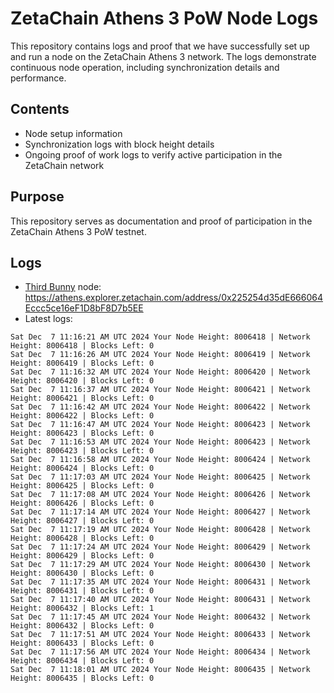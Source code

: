 # ZetaChain Athens 3 PoW Node Logs
This repository contains logs and proof that we have successfully set up and run a node on the ZetaChain Athens 3 network. The logs demonstrate continuous node operation, including synchronization details and performance.

## Contents
- Node setup information
- Synchronization logs with block height details
- Ongoing proof of work logs to verify active participation in the ZetaChain network

## Purpose
This repository serves as documentation and proof of participation in the ZetaChain Athens 3 PoW testnet.

## Logs

- [Third Bunny](https://thirdbunny.xyz/) node: https://athens.explorer.zetachain.com/address/0x225254d35dE666064Eccc5ce16eF1D8bF8D7b5EE
- Latest logs:
```
Sat Dec  7 11:16:21 AM UTC 2024 Your Node Height: 8006418 | Network Height: 8006418 | Blocks Left: 0
Sat Dec  7 11:16:26 AM UTC 2024 Your Node Height: 8006419 | Network Height: 8006419 | Blocks Left: 0
Sat Dec  7 11:16:32 AM UTC 2024 Your Node Height: 8006420 | Network Height: 8006420 | Blocks Left: 0
Sat Dec  7 11:16:37 AM UTC 2024 Your Node Height: 8006421 | Network Height: 8006421 | Blocks Left: 0
Sat Dec  7 11:16:42 AM UTC 2024 Your Node Height: 8006422 | Network Height: 8006422 | Blocks Left: 0
Sat Dec  7 11:16:47 AM UTC 2024 Your Node Height: 8006423 | Network Height: 8006423 | Blocks Left: 0
Sat Dec  7 11:16:53 AM UTC 2024 Your Node Height: 8006423 | Network Height: 8006423 | Blocks Left: 0
Sat Dec  7 11:16:58 AM UTC 2024 Your Node Height: 8006424 | Network Height: 8006424 | Blocks Left: 0
Sat Dec  7 11:17:03 AM UTC 2024 Your Node Height: 8006425 | Network Height: 8006425 | Blocks Left: 0
Sat Dec  7 11:17:08 AM UTC 2024 Your Node Height: 8006426 | Network Height: 8006426 | Blocks Left: 0
Sat Dec  7 11:17:14 AM UTC 2024 Your Node Height: 8006427 | Network Height: 8006427 | Blocks Left: 0
Sat Dec  7 11:17:19 AM UTC 2024 Your Node Height: 8006428 | Network Height: 8006428 | Blocks Left: 0
Sat Dec  7 11:17:24 AM UTC 2024 Your Node Height: 8006429 | Network Height: 8006429 | Blocks Left: 0
Sat Dec  7 11:17:29 AM UTC 2024 Your Node Height: 8006430 | Network Height: 8006430 | Blocks Left: 0
Sat Dec  7 11:17:35 AM UTC 2024 Your Node Height: 8006431 | Network Height: 8006431 | Blocks Left: 0
Sat Dec  7 11:17:40 AM UTC 2024 Your Node Height: 8006431 | Network Height: 8006432 | Blocks Left: 1
Sat Dec  7 11:17:45 AM UTC 2024 Your Node Height: 8006432 | Network Height: 8006432 | Blocks Left: 0
Sat Dec  7 11:17:51 AM UTC 2024 Your Node Height: 8006433 | Network Height: 8006433 | Blocks Left: 0
Sat Dec  7 11:17:56 AM UTC 2024 Your Node Height: 8006434 | Network Height: 8006434 | Blocks Left: 0
Sat Dec  7 11:18:01 AM UTC 2024 Your Node Height: 8006435 | Network Height: 8006435 | Blocks Left: 0
```
